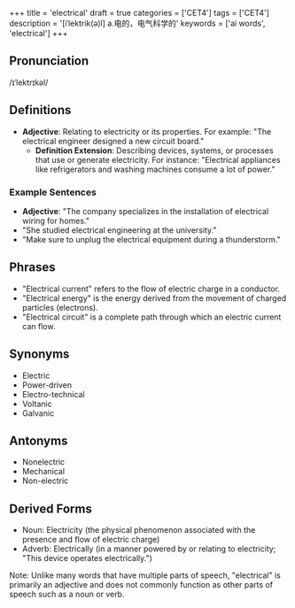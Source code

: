 +++
title = 'electrical'
draft = true
categories = ['CET4']
tags = ['CET4']
description = '[iˈlektrik(ə)l] a.电的，电气科学的'
keywords = ['ai words', 'electrical']
+++

## Pronunciation
/ɪˈlektrɪkəl/

## Definitions
- **Adjective**: Relating to electricity or its properties. For example: "The electrical engineer designed a new circuit board."
  - **Definition Extension**: Describing devices, systems, or processes that use or generate electricity. For instance: "Electrical appliances like refrigerators and washing machines consume a lot of power."

### Example Sentences
- **Adjective**: "The company specializes in the installation of electrical wiring for homes."
- "She studied electrical engineering at the university."
- "Make sure to unplug the electrical equipment during a thunderstorm."

## Phrases
- "Electrical current" refers to the flow of electric charge in a conductor.
- "Electrical energy" is the energy derived from the movement of charged particles (electrons).
- "Electrical circuit" is a complete path through which an electric current can flow.

## Synonyms
- Electric
- Power-driven
- Electro-technical
- Voltanic
- Galvanic

## Antonyms
- Nonelectric
- Mechanical
- Non-electric

## Derived Forms
- Noun: Electricity (the physical phenomenon associated with the presence and flow of electric charge)
- Adverb: Electrically (in a manner powered by or relating to electricity; "This device operates electrically.")

Note: Unlike many words that have multiple parts of speech, "electrical" is primarily an adjective and does not commonly function as other parts of speech such as a noun or verb.
